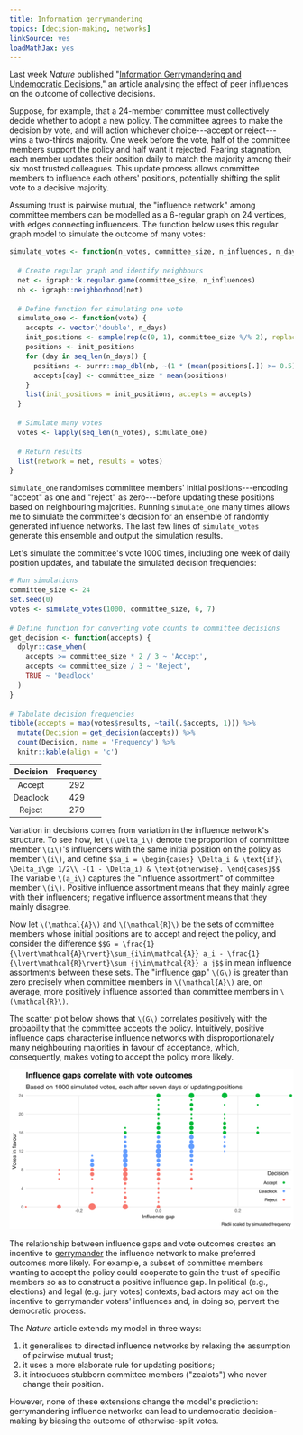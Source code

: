 ```yaml
---
title: Information gerrymandering
topics: [decision-making, networks]
linkSource: yes
loadMathJax: yes
---
```


Last week *Nature* published "[Information Gerrymandering and Undemocratic Decisions](https://doi.org/10.1038/s41586-019-1507-6)," an article analysing the effect of peer influences on the outcome of collective decisions.

Suppose, for example, that a 24-member committee must collectively decide whether to adopt a new policy.
The committee agrees to make the decision by vote, and will action whichever choice---accept or reject---wins a two-thirds majority.
One week before the vote, half of the committee members support the policy and half want it rejected.
Fearing stagnation, each member updates their position daily to match the majority among their six most trusted colleagues.
This update process allows committee members to influence each others' positions, potentially shifting the split vote to a decisive majority.

Assuming trust is pairwise mutual, the "influence network" among committee members can be modelled as a 6-regular graph on 24 vertices, with edges connecting influencers.
The function below uses this regular graph model to simulate the outcome of many votes:

```r
simulate_votes <- function(n_votes, committee_size, n_influences, n_days) {
  
  # Create regular graph and identify neighbours
  net <- igraph::k.regular.game(committee_size, n_influences)
  nb <- igraph::neighborhood(net)
  
  # Define function for simulating one vote
  simulate_one <- function(vote) {
    accepts <- vector('double', n_days)
    init_positions <- sample(rep(c(0, 1), committee_size %/% 2), replace = F)
    positions <- init_positions
    for (day in seq_len(n_days)) {
      positions <- purrr::map_dbl(nb, ~(1 * (mean(positions[.]) >= 0.5)))
      accepts[day] <- committee_size * mean(positions)
    }
    list(init_positions = init_positions, accepts = accepts)
  }
  
  # Simulate many votes
  votes <- lapply(seq_len(n_votes), simulate_one)
  
  # Return results
  list(network = net, results = votes)
}
```

`simulate_one` randomises committee members' initial positions---encoding "accept" as one and "reject" as zero---before updating these positions based on neighbouring majorities.
Running `simulate_one` many times allows me to simulate the committee's decision for an ensemble of randomly generated influence networks.
The last few lines of `simulate_votes` generate this ensemble and output the simulation results.

Let's simulate the committee's vote 1000 times, including one week of daily position updates, and tabulate the simulated decision frequencies:

```r
# Run simulations
committee_size <- 24
set.seed(0)
votes <- simulate_votes(1000, committee_size, 6, 7)

# Define function for converting vote counts to committee decisions
get_decision <- function(accepts) {
  dplyr::case_when(
    accepts >= committee_size * 2 / 3 ~ 'Accept',
    accepts <= committee_size / 3 ~ 'Reject',
    TRUE ~ 'Deadlock'
  )
}

# Tabulate decision frequencies
tibble(accepts = map(votes$results, ~tail(.$accepts, 1))) %>%
  mutate(Decision = get_decision(accepts)) %>%
  count(Decision, name = 'Frequency') %>%
  knitr::kable(align = 'c')
```

| Decision | Frequency |
|:--------:|:---------:|
|  Accept  |    292    |
| Deadlock |    429    |
|  Reject  |    279    |

Variation in decisions comes from variation in the influence network's structure.
To see how, let `\(\Delta_i\)` denote the proportion of committee member `\(i\)`'s influencers with the same initial position on the policy as member `\(i\)`, and define
`$$a_i = \begin{cases} \Delta_i & \text{if}\ \Delta_i\ge 1/2\\ -(1 - \Delta_i) & \text{otherwise}. \end{cases}$$`
The variable `\(a_i\)` captures the "influence assortment" of committee member `\(i\)`.
Positive influence assortment means that they mainly agree with their influencers; negative influence assortment means that they mainly disagree.

Now let `\(\mathcal{A}\)` and `\(\mathcal{R}\)` be the sets of committee members whose initial positions are to accept and reject the policy, and consider the difference
`$$G = \frac{1}{\lvert\mathcal{A}\rvert}\sum_{i\in\mathcal{A}} a_i - \frac{1}{\lvert\mathcal{R}\rvert}\sum_{j\in\mathcal{R}} a_j$$`
in mean influence assortments between these sets.
The "influence gap" `\(G\)` is greater than zero precisely when committee members in `\(\mathcal{A}\)` are, on average, more positively influence assorted than committee members in `\(\mathcal{R}\)`.

The scatter plot below shows that `\(G\)` correlates positively with the probability that the committee accepts the policy.
Intuitively, positive influence gaps characterise influence networks with disproportionately many neighbouring majorities in favour of acceptance, which, consequently, makes voting to accept the policy more likely.

![](figures/correlation-1.svg)

The relationship between influence gaps and vote outcomes creates an incentive to [gerrymander](https://en.wikipedia.org/wiki/Gerrymandering) the influence network to make preferred outcomes more likely.
For example, a subset of committee members wanting to accept the policy could cooperate to gain the trust of specific members so as to construct a positive influence gap.
In political (e.g., elections) and legal (e.g. jury votes) contexts, bad actors may act on the incentive to gerrymander voters' influences and, in doing so, pervert the democratic process.

The *Nature* article extends my model in three ways:

1. it generalises to directed influence networks by relaxing the assumption of pairwise mutual trust;
2. it uses a more elaborate rule for updating positions;
3. it introduces stubborn committee members ("zealots") who never change their position.

However, none of these extensions change the model's prediction: gerrymandering influence networks can lead to undemocratic decision-making by biasing the outcome of otherwise-split votes.


